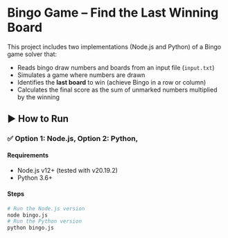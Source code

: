 # Bingo Game – Find the Last Winning Board
This project includes two implementations (Node.js and Python) of a Bingo game solver that:

- Reads bingo draw numbers and boards from an input file (`input.txt`)
- Simulates a game where numbers are drawn
- Identifies the **last board** to win (achieve Bingo in a row or column)
- Calculates the final score as the sum of unmarked numbers multiplied by the winning 

## ▶️ How to Run
### ✅ Option 1: Node.js, Option 2: Python, 
#### Requirements
- Node.js v12+ (tested with v20.19.2)
- Python 3.6+
#### Steps
```bash
# Run the Node.js version
node bingo.js
# Run the Python version
python bingo.js